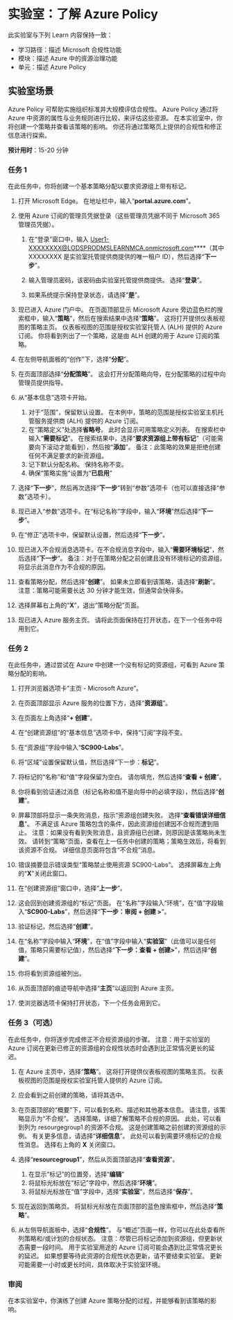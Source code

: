 <!---
---
Lab: Title: 'Explore Azure Policy' Learning Path/Module/Unit:'学习路径：描述 Microsoft 合规性功能；模块 6：描述 Azure 中的资源治理功能；第 2 单元：描述 Azure Policy'
---
--->

# 实验室：了解 Azure Policy

此实验室与下列 Learn 内容保持一致：

- 学习路径：描述 Microsoft 合规性功能
- 模块：描述 Azure 中的资源治理功能
- 单元：描述 Azure Policy

## 实验室场景

Azure Policy 可帮助实施组织标准并大规模评估合规性。 Azure Policy 通过将 Azure 中资源的属性与业务规则进行比较，来评估这些资源。 在本实验室中，你将创建一个策略并查看该策略的影响。  你还将通过策略页上提供的合规性和修正信息进行探索。

**预计用时**：15-20 分钟

### 任务 1

在此任务中，你将创建一个基本策略分配以要求资源组上带有标记。
1.  打开 Microsoft Edge。 在地址栏中，输入“**portal.azure.com**”。

1. 使用 Azure 订阅的管理员凭据登录（这些管理员凭据不同于 Microsoft 365 管理员凭据）。
    1. 在“登录”窗口中，输入 User1-XXXXXXXX@LODSPRODMSLEARNMCA.onmicrosoft.com****（其中 XXXXXXXX 是实验室托管提供商提供的唯一租户 ID），然后选择“**下一步**”。

    1. 输入管理员密码，该密码由实验室托管提供商提供。 选择“**登录**”。
    1. 如果系统提示保持登录状态，请选择“**是**”。

1. 现已进入 Azure 门户中。  在页面顶部显示 Microsoft Azure 旁边蓝色栏的搜索框中，输入“**策略**”，然后在搜索结果中选择“**策略**”。 这将打开提供仪表板视图的策略主页。  仪表板视图的范围是授权实验室托管人 (ALH) 提供的 Azure 订阅。 你将看到列出了一个策略，这是由 ALH 创建的用于 Azure 订阅的策略。

1. 在左侧导航面板的“创作”下，选择“**分配**”。

1. 在页面顶部选择“**分配策略**”。 这会打开分配策略向导，在分配策略的过程中向管理员提供指导。

1. 从“基本信息”选项卡开始。
    1. 对于“范围”，保留默认设置。 在本例中，策略的范围是授权实验室主机托管服务提供商 (ALH) 提供的 Azure 订阅。
    1. 在“策略定义”处选择**省略号**。  此时会显示可用策略定义列表。  在搜索栏中输入“**需要标记**”。 在搜索结果中，选择“**要求资源组上带有标记**”（可能需要向下滚动才能看到），然后按“**添加**”。  备注：此策略的效果是拒绝创建任何不满足要求的新资源组。  
    1. 记下默认分配名称。  保持名称不变。
    1. 确保“策略实施”设置为“**已启用**”

1. 选择“**下一步**”，然后再次选择“**下一步**”转到“参数”选项卡（也可以直接选择“参数”选项卡）。

1. 现已进入“参数”选项卡。在“标记名称”字段中，输入“**环境**”然后选择“**下一步**”。

1. 在“修正”选项卡中，保留默认设置，然后选择“**下一步**”。

1. 现已进入不合规消息选项卡。在不合规消息字段中，输入“**需要环境标记**”，然后选择“**下一步**”。 备注：对于在策略分配之前创建且没有环境标记的资源组，将显示此消息作为不合规的原因。

1. 查看策略分配，然后选择“**创建**”。  如果未立即看到该策略，请选择“**刷新**”。 注意：策略可能需要长达 30 分钟才能生效，但通常会快得多。

1. 选择屏幕右上角的“**X**”，退出“策略分配”页面。

1. 现已进入 Azure 服务主页。  请将此页面保持在打开状态，在下一个任务中将用到它。

### 任务 2

在此任务中，通过尝试在 Azure 中创建一个没有标记的资源组，可看到 Azure 策略分配的影响。

1. 打开浏览器选项卡“主页 - Microsoft Azure”。

1. 在页面顶部显示 Azure 服务的位置下方，选择“**资源组**”。

1. 在页面左上角选择“**+ 创建**”。

1. 在“创建资源组”的“基本信息”选项卡中，保持“订阅”字段不变。

1. 在“资源组”字段中输入“**SC900-Labs**”。

1. 将“区域”设置保留默认值，然后选择“下一步：**标记**”。

1. 将标记的“名称”和“值”字段保留为空白。  请勿填充，然后选择“**查看 + 创建**”。

1. 你将看到验证通过消息（标记名称和值不是向导中的必填字段），然后选择“**创建**”。

1. 屏幕顶部将显示一条失败消息，指示“资源组创建失败。 选择“**查看错误详细信息**”。 不满足该 Azure 策略包含的条件，因此资源组创建因不合规而遭到阻止。 注意：如果没有看到失败消息，且资源组已创建，则原因是该策略尚未生效。  请转到“策略”页面，查看在上一任务中创建的策略；策略生效后，将看到该资源不合规。  详细信息页面将包含“不合规”消息。

1. 错误摘要显示错误类型“策略禁止使用资源 SC900-Labs”。  选择屏幕左上角的“**X**”关闭此窗口。

1. 在“创建资源组”窗口中，选择“**上一步**”。

1. 这会回到创建资源组的“标记”页面。  在“名称”字段输入“环境”，在“值”字段输入“**SC900-Labs**”，然后选择“**下一步：审阅 + 创建 >**”。

1. 验证标记，然后选择“**创建**”。

1. 在“名称”字段中输入“**环境**”，在“值”字段中输入“**实验室**”（此值可以是任何值，策略只需要标记值），然后选择“**下一步：查看 + 创建>**”，然后选择“**创建**”。

1. 你将看到资源组被列出。  

1. 从页面顶部的痕迹导航中选择“**主页**”以返回到 Azure 主页。

1. 使浏览器选项卡保持打开状态，下一个任务会用到它。

### 任务 3（可选）

在此任务中，你将逐步完成修正不合规资源组的步骤。 注意：用于实验室的 Azure 订阅在更新已修正的资源组的合规性状态时会遇到比正常情况更长的延迟。

1. 在 Azure 主页中，选择“**策略**”。 这将打开提供仪表板视图的策略主页。  仪表板视图的范围是授权实验室托管人提供的 Azure 订阅。  

1. 应会看到之前创建的策略，请将其选中。

1. 在页面顶部的“概要”下，可以看到名称、描述和其他基本信息。  请注意，该策略显示为“不合规”。  选择策略，详细了解策略不合规的原因。 此处，可以看到列为 resourgegroup1 的资源不合规。  这是创建策略之前创建的资源组的示例。 有关更多信息，请选择“**详细信息**”。  此处可以看到需要环境标记的合规性消息。  选择右上角的 **X** 关闭窗口。

1. 选择“**resourcegroup1**”，然后从页面顶部选择“**查看资源**”。
    1. 在显示“标记”的位置旁，选择“**编辑**”
    1. 将鼠标光标放在“标记”字段中，然后选择“**环境**”。
    1. 将鼠标光标放在“值”字段中，选择“**实验室**”，然后选择“**保存**”。

1. 现在返回到策略页。  将鼠标光标放在页面顶部的蓝色搜索框中，然后选择“**策略**”。

1. 从左侧导航面板中，选择“**合规性**”。  与“概述”页面一样，你可以在此处查看所列策略和/或计划的合规状态。  注意：尽管已将标记添加到资源组，但更新状态需要一段时间。  用于实验室用途的 Azure 订阅可能会遇到比正常情况更长的延迟。 如果想要等待此资源的合规性状态更新，请不要结束实验室。 更新可能需要一小时或更长时间，具体取决于实验室环境。  

### 审阅

在本实验室中，你演练了创建 Azure 策略分配的过程，并能够看到该策略的影响。

